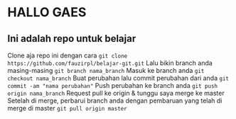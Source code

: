# HALLO GAES
## Ini adalah repo untuk belajar
Clone aja repo ini dengan cara 
```git clone https://github.com/fauzirpl/belajar-git.git```
Lalu bikin branch anda masing-masing
```git branch nama_branch```
Masuk ke branch anda
```git checkout nama_branch```
Buat perubahan lalu commit perubahan dari anda
```git commit -am "nama perubahan"```
Push perubahan ke branch anda
```git push origin nama_branch```
Request pull ke origin & tunggu saya merge ke master
Setelah di merge, perbarui branch anda dengan pembaruan yang telah di merge di master
```git pull origin master```
